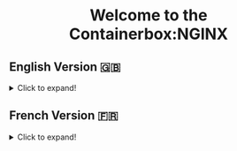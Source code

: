 <h1 align="center">Welcome to the  Containerbox:NGINX</h1>

## English Version 🇬🇧 

<details>

 <summary>Click to expand!</summary>
 
 
 ### Description
<br>
ContainerBox Project 

</details>


## French Version 🇫🇷

<details>

<summary>Click to expand!</summary>
 
 Bienvenue dans la version francaise de ce projet
 
 * Download the script.

* change the file permission with 777 

    ` ` ` sudo chmod 777 firstscript.sh ` ` ` 

* Run the script with sudo.  

   ` ` ` sudo ./firstscript.sh ` ` ` 
   
   
   ` ` ` docker build -t basic . ` ` ` 
   
   ` ` ` docker build -t basic . ` ` ` 
   
   ` ` ` docker run -d -p 8003:80 basic` ` ` 
   
   

* Latest current version with respective OS's of docker will be installed.

 ## Prerequisite:
    * Ubuntu OS.
 
 
 
</details>
